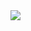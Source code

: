 


<img src="https://komarev.com/ghpvc/?username=germanstare&label= kazhatergroup &color=DFC081&style=water" align="left">


